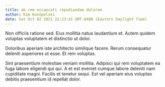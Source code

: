 ```yaml
---
title: ab rem occaecati repudiandae dolorem
author: Kim Konopelski
date: Sat Oct 02 2021 22:23:41 GMT-0400 (Eastern Daylight Time)
---
```

Non officiis ratione sed. Eius mollitia natus laudantium et. Autem quidem voluptas voluptatem et distinctio ut dolor.

 Doloribus aperiam iste architecto similique facere. Rerum consequatur deleniti asperiores ut esse. Et rem voluptas.

 Sint praesentium molestiae veniam mollitia. Adipisci qui rem voluptatem ea fuga labore eligendi qui qui. A et est eveniet cumque labore deleniti nam cupiditate magni. Facilis et tenetur sequi. Est vel aperiam eius voluptas debitis praesentium id repellat dolor.